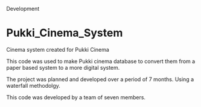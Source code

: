 Development

# Pukki_Cinema_System
Cinema system created for Pukki Cinema

This code was used to make Pukki cinema database to convert them from a paper based system to a more digital system.

The project was planned and developed over a period of 7 months. Using a waterfall methodolgy.

This code was developed by a team of seven members.
